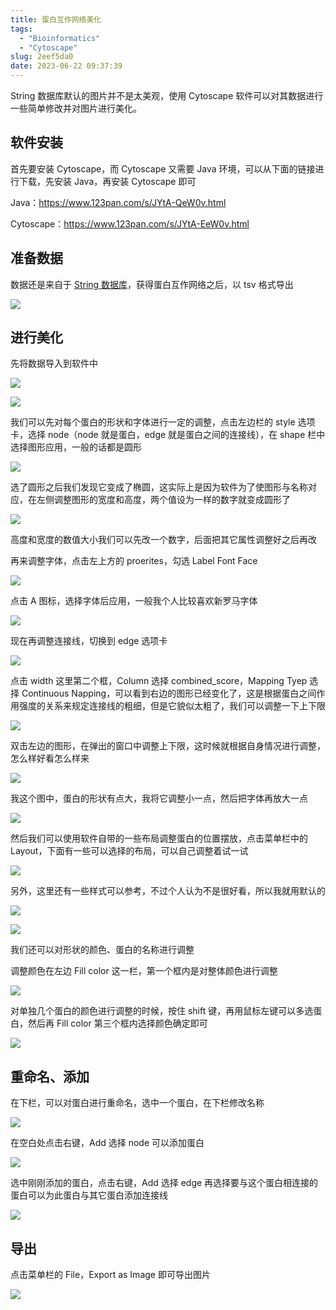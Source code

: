 ```yaml
---
title: 蛋白互作网络美化
tags:
  - "Bioinformatics"
  - "Cytoscape"
slug: 2eef5da0
date: 2023-06-22 09:37:39
---
```


String 数据库默认的图片并不是太美观，使用 Cytoscape 软件可以对其数据进行一些简单修改并对图片进行美化。

<!--more-->

## 软件安装

首先要安装 Cytoscape，而 Cytoscape 又需要 Java 环境，可以从下面的链接进行下载，先安装 Java，再安装 Cytoscape 即可

Java：https://www.123pan.com/s/JYtA-QeW0v.html

Cytoscape：https://www.123pan.com/s/JYtA-EeW0v.html

## 准备数据

数据还是来自于 [String 数据库](https://cn.string-db.org/cgi/input?sessionId=bT1CE6WmOKVU&input_page_show_search=on)，获得蛋白互作网络之后，以 tsv 格式导出

![](https://jihulab.com/UncleCAT4/static/-/raw/main/blog/20230622085919.png)

## 进行美化

先将数据导入到软件中

![](https://jihulab.com/UncleCAT4/static/-/raw/main/blog/20230622090044.png)

![](https://jihulab.com/UncleCAT4/static/-/raw/main/blog/20230622090204.png)

我们可以先对每个蛋白的形状和字体进行一定的调整，点击左边栏的 style 选项卡，选择 node（node 就是蛋白，edge 就是蛋白之间的连接线），在 shape 栏中选择图形应用，一般的话都是圆形

![](https://jihulab.com/UncleCAT4/static/-/raw/main/blog/20230622090329.png)

选了圆形之后我们发现它变成了椭圆，这实际上是因为软件为了使图形与名称对应，在左侧调整图形的宽度和高度，两个值设为一样的数字就变成圆形了

![](https://jihulab.com/UncleCAT4/static/-/raw/main/blog/20230622090824.png)

高度和宽度的数值大小我们可以先改一个数字，后面把其它属性调整好之后再改

再来调整字体，点击左上方的 proerites，勾选 Label Font Face

![](https://jihulab.com/UncleCAT4/static/-/raw/main/blog/20230622091054.png)

点击 A 图标，选择字体后应用，一般我个人比较喜欢新罗马字体

![](https://jihulab.com/UncleCAT4/static/-/raw/main/blog/20230622091207.png)

现在再调整连接线，切换到 edge 选项卡

![](https://jihulab.com/UncleCAT4/static/-/raw/main/blog/20230622091403.png)

点击 width 这里第二个框，Column 选择 combined_score，Mapping Tyep 选择 Continuous Napping，可以看到右边的图形已经变化了，这是根据蛋白之间作用强度的关系来规定连接线的粗细，但是它貌似太粗了，我们可以调整一下上下限

![](https://jihulab.com/UncleCAT4/static/-/raw/main/blog/20230622091525.png)

双击左边的图形，在弹出的窗口中调整上下限，这时候就根据自身情况进行调整，怎么样好看怎么样来

![](https://jihulab.com/UncleCAT4/static/-/raw/main/blog/20230622091858.png)

我这个图中，蛋白的形状有点大，我将它调整小一点，然后把字体再放大一点

![](https://jihulab.com/UncleCAT4/static/-/raw/main/blog/20230622092111.png)

然后我们可以使用软件自带的一些布局调整蛋白的位置摆放，点击菜单栏中的 Layout，下面有一些可以选择的布局，可以自己调整着试一试

![](https://jihulab.com/UncleCAT4/static/-/raw/main/blog/20230622092229.png)

另外，这里还有一些样式可以参考，不过个人认为不是很好看，所以我就用默认的

![](https://jihulab.com/UncleCAT4/static/-/raw/main/blog/20230622092402.png)

![](https://jihulab.com/UncleCAT4/static/-/raw/main/blog/20230622092414.png)

我们还可以对形状的颜色、蛋白的名称进行调整

调整颜色在左边 Fill color 这一栏，第一个框内是对整体颜色进行调整

![](https://jihulab.com/UncleCAT4/static/-/raw/main/blog/20230622092552.png)

对单独几个蛋白的颜色进行调整的时候，按住 shift 键，再用鼠标左键可以多选蛋白，然后再 Fill color 第三个框内选择颜色确定即可

![](https://jihulab.com/UncleCAT4/static/-/raw/main/blog/20230622092817.png)

## 重命名、添加

在下栏，可以对蛋白进行重命名，选中一个蛋白，在下栏修改名称

![](https://jihulab.com/UncleCAT4/static/-/raw/main/blog/20230622092939.png)

在空白处点击右键，Add 选择 node 可以添加蛋白

![](https://jihulab.com/UncleCAT4/static/-/raw/main/blog/20230622093132.png)

选中刚刚添加的蛋白，点击右键，Add 选择 edge 再选择要与这个蛋白相连接的蛋白可以为此蛋白与其它蛋白添加连接线

![](https://jihulab.com/UncleCAT4/static/-/raw/main/blog/20230622093213.png)

## 导出

点击菜单栏的 File，Export as Image 即可导出图片

![](https://jihulab.com/UncleCAT4/static/-/raw/main/blog/20230622093412.png)

